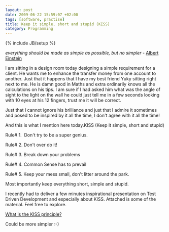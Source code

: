 ```yaml
---
layout: post
date: 2009-06-22 15:59:07 +02:00
tags: [software, practise]
title: Keep it simple, short and stupid (KISS)
category: Programming
---
```

{% include JB/setup %}



*everything should be made as simple as possible, but no simpler* - 
[Albert Einstein](http://en.wikipedia.org/wiki/Albert_Einstein)


I am sitting in a design room today designing a simple requirement for a client. He wants me to enhance the transfer money from one account to another. Just that it happens that I have my best friend Yuky sitting right next to me. He is damn good in Maths and extra ordinarily knows all the calculations on his tips. I am sure if I had asked him what was the angle of sight to the light on the wall he could just tell me in a few seconds looking with 10 eyes at his 12 fingers, trust me it will be correct.

Just that I cannot ignore his brilliance and just that I admire it sometimes and posed to be inspired by it all the time, I don't agree with it all the time!

And this is what I mention here today.KISS (Keep it simple, short and stupid)

Rule# 1.  Don't try to be a super genius.

Rule# 2. Don't over do it!

Rule# 3. Break down your problems

Rule# 4. Common Sense has to prevail

Rule# 5. Keep your mess small, don't litter around the park.

Most importantly keep everything short, simple and stupid. 

I recently had to deliver a few minutes inspirational presentation on Test Driven Development and especially about KISS. Attached is some of the material. Feel free to explore.

[What is the KISS principle?](http://www.syedmshaaf.net/uploads/2009/06/what-is-kiss.pdf)

Could be more simpler :-)

